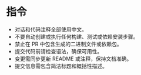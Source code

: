 # 指令

- 对话和代码注释全部使用中文。
- 不要自动创建或执行任何构建、测试或依赖安装步骤。
- 禁止在 PR 中包含生成的二进制文件或依赖包。
- 提交代码前请检查语法，确保可用性。
- 变更需同步更新 README 或注释，保持文档准确。
- 提交信息需包含简洁标题和概括性描述。
